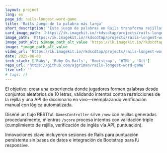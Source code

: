 ```yaml
---
layout: project
lang: es
page_id: rails-longest-word-game
title: 'Rails Juego de la palabra más larga'
short_description: 'Este juego de palabras en Rails transforma rejillas de letras estáticas en interacciones dinámicas. Desarrollado en el bootcamp de Le Wagon.'
card_image_path: 'https://ik.imagekit.io/rkdscdtap/projects/rails-longest-word-game1.png?updatedAt=1748955639638'
image_path: 'https://ik.imagekit.io/rkdscdtap/projects/rails-longest-word2.png?updatedAt=1748956151228'
image_path_alt: &image_path_alt_value 'https://ik.imagekit.io/rkdscdtap/projects/rails-longest-word3.png?updatedAt=1748956113489'
image: *image_path_alt_value
video_url: 'https://ik.imagekit.io/rkdscdtap/projects/rails-longest-word-game.mp4?updatedAt=1748955223374'
date: 2025-06-03
tech_stack: ['Ruby', 'Ruby On Rails', 'Bootstrap', 'HTML', 'Git']
repo_url: 'https://github.com/ajgriman/rails-longest-word-game'
live_url: ''
# tags: []
---
```


El objetivo: crear una experiencia donde jugadores formen palabras desde conjuntos aleatorios de 10 letras, validando intentos contra restricciones de la rejilla y una API de diccionario en vivo—reemplazando verificación manual con lógica automatizada.

Diseñé un flujo RESTful: `GamesController` sirve `/new` con rejillas generadas proceduralmente, mientras `/score` procesa intentos con validación triple (cumplimiento de rejilla, verificación de inglés vía API, puntuación).

Innovaciones clave incluyeron sesiones de Rails para puntuación persistente sin bases de datos e integración de Bootstrap para IU responsive.
